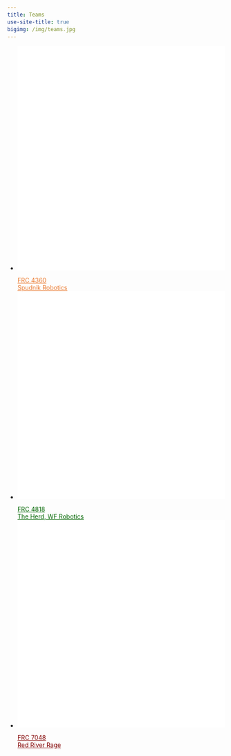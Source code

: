 ```yaml
---
title: Teams
use-site-title: true
bigimg: /img/teams.jpg
---
```


<ul class="list-inline text-center footer-links" >
<li>
  <a href="http://moorheadrobotics.org" title="Spudnik" style="color:rgb(235, 122, 47);">
    <div class="fa-stack fa-lg" aria-hidden="true" style="font-size:60px">
      <i class="fa fa-circle fa-stack-2x"></i>
      <img class="fa fa-stack-1x fa-inverse" src="/img/spud.svg">
    </div>
    <div>FRC 4360</div>
    <div>Spudnik Robotics</div>
  </a>
</li>
<li>
  <a href="http://wfrobotics.org" title="The Herd" style="color:#006600;">
    <div class="fa-stack fa-lg" aria-hidden="true" style="font-size:60px">
      <i class="fa fa-circle fa-stack-2x"></i>
      <img class="fa fa-stack-1x fa-inverse" src="/img/herd.svg">
    </div>
    <div>FRC 4818</div>
    <div>The Herd, WF Robotics</div>
  </a>
</li>
<li>
  <a href="http://redriverrage.com" title="Red River Rage" style="color:#820000">
    <div class="fa-stack fa-lg" aria-hidden="true" style="font-size:60px">
      <i class="fa fa-circle fa-stack-2x"></i>
      <img class="fa fa-stack-1x fa-inverse" src="/img/rrr.svg">
    </div>
    <div>FRC 7048</div>
    <div>Red River Rage</div>
  </a>
</li>
</ul>